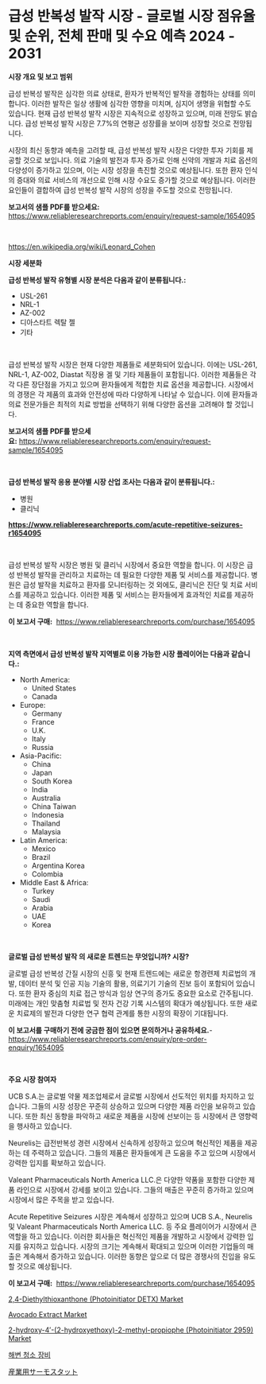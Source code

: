 <p><h1>급성 반복성 발작 시장 - 글로벌 시장 점유율 및 순위, 전체 판매 및 수요 예측 2024 - 2031</h1></p><p><strong>시장 개요 및 보고 범위</strong></p>
<p><p>급성 반복성 발작은 심각한 의료 상태로, 환자가 반복적인 발작을 경험하는 상태를 의미합니다. 이러한 발작은 일상 생활에 심각한 영향을 미치며, 심지어 생명을 위협할 수도 있습니다. 현재 급성 반복성 발작 시장은 지속적으로 성장하고 있으며, 미래 전망도 밝습니다. 급성 반복성 발작 시장은 7.7%의 연평균 성장률을 보이며 성장할 것으로 전망됩니다. </p><p>시장의 최신 동향과 예측을 고려할 때, 급성 반복성 발작 시장은 다양한 투자 기회를 제공할 것으로 보입니다. 의료 기술의 발전과 투자 증가로 인해 신약의 개발과 치료 옵션의 다양성이 증가하고 있으며, 이는 시장 성장을 촉진할 것으로 예상됩니다. 또한 환자 인식의 증대와 의료 서비스의 개선으로 인해 시장 수요도 증가할 것으로 예상됩니다. 이러한 요인들이 결합하여 급성 반복성 발작 시장의 성장을 주도할 것으로 전망됩니다.</p></p>
<p><strong>보고서의 샘플 PDF를 받으세요:</strong> <a href="https://www.reliableresearchreports.com/enquiry/request-sample/1654095">https://www.reliableresearchreports.com/enquiry/request-sample/1654095</a></p>
<p>&nbsp;</p>
<p><a href="https://en.wikipedia.org/wiki/Leonard_Cohen">https://en.wikipedia.org/wiki/Leonard_Cohen</a></p>
<p><strong>시장 세분화</strong></p>
<p><strong>급성 반복성 발작 유형별 시장 분석은 다음과 같이 분류됩니다.:</strong></p>
<p><ul><li>USL-261</li><li>NRL-1</li><li>AZ-002</li><li>디아스타트 렉탈 젤</li><li>기타</li></ul></p>
<p>&nbsp;</p>
<p><p>급성 반복성 발작 시장은 현재 다양한 제품들로 세분화되어 있습니다. 이에는 USL-261, NRL-1, AZ-002, Diastat 직장용 겔 및 기타 제품들이 포함됩니다. 이러한 제품들은 각각 다른 장단점을 가지고 있으며 환자들에게 적합한 치료 옵션을 제공합니다. 시장에서의 경쟁은 각 제품의 효과와 안전성에 따라 다양하게 나타날 수 있습니다. 이에 환자들과 의료 전문가들은 최적의 치료 방법을 선택하기 위해 다양한 옵션을 고려해야 할 것입니다.</p></p>
<p><strong>보고서의 샘플 PDF를 받으세요:</strong>&nbsp;<a href="https://www.reliableresearchreports.com/enquiry/request-sample/1654095">https://www.reliableresearchreports.com/enquiry/request-sample/1654095</a></p>
<p>&nbsp;</p>
<p><strong> 급성 반복성 발작 응용 분야별 시장 산업 조사는 다음과 같이 분류됩니다.:</strong></p>
<p><ul><li>병원</li><li>클리닉</li></ul></p>
<p><strong><a href="https://www.reliableresearchreports.com/acute-repetitive-seizures-r1654095">https://www.reliableresearchreports.com/acute-repetitive-seizures-r1654095</a></strong></p>
<p>&nbsp;</p>
<p><p>급성 반복성 발작 시장은 병원 및 클리닉 시장에서 중요한 역할을 합니다. 이 시장은 급성 반복성 발작을 관리하고 치료하는 데 필요한 다양한 제품 및 서비스를 제공합니다. 병원은 급성 발작을 치료하고 환자를 모니터링하는 것 외에도, 클리닉은 진단 및 치료 서비스를 제공하고 있습니다. 이러한 제품 및 서비스는 환자들에게 효과적인 치료를 제공하는 데 중요한 역할을 합니다.</p></p>
<p><strong>이 보고서 구매:</strong>&nbsp; <a href="https://www.reliableresearchreports.com/purchase/1654095">https://www.reliableresearchreports.com/purchase/1654095</a></p>
<p>&nbsp;</p>
<p><strong>지역 측면에서 급성 반복성 발작 지역별로 이용 가능한 시장 플레이어는 다음과 같습니다.:</strong></p>
<p><ul>
    <li>
        North America:
        <ul>
            <li>United States</li>
            <li>Canada</li>
        </ul>
    </li>
    <li>
        Europe:
        <ul>
            <li>Germany</li>
            <li>France</li>
            <li>U.K.</li>
            <li>Italy</li>
            <li>Russia</li>
        </ul>
    </li>
    <li>
        Asia-Pacific:
        <ul>
            <li>China</li>
            <li>Japan</li>
            <li>South Korea</li>
            <li>India</li>
            <li>Australia</li>
            <li>China Taiwan</li>
            <li>Indonesia</li>
            <li>Thailand</li>
            <li>Malaysia</li>
        </ul>
    </li>
    <li>
        Latin America:
        <ul>
            <li>Mexico</li>
            <li>Brazil</li>
            <li>Argentina Korea</li>
            <li>Colombia</li>
        </ul>
    </li>
    <li>
        Middle East & Africa:
        <ul>
            <li>Turkey</li>
            <li>Saudi</li>
            <li>Arabia</li>
            <li>UAE</li>
            <li>Korea</li>
        </ul>
    </li>
    </ul></p>
<p>&nbsp;</p>
<p><strong>글로벌 급성 반복성 발작 의 새로운 트렌드는 무엇입니까? 시장?</strong></p>
<p><p>글로벌 급성 반복성 간질 시장의 신흥 및 현재 트렌드에는 새로운 항경련제 치료법의 개발, 데이터 분석 및 인공 지능 기술의 활용, 의료기기 기술의 진보 등이 포함되어 있습니다. 또한 환자 중심의 치료 접근 방식과 임상 연구의 증가도 중요한 요소로 간주됩니다. 미래에는 개인 맞춤형 치료법 및 전자 건강 기록 시스템의 확대가 예상됩니다. 또한 새로운 치료제의 발전과 다양한 연구 협력 관계를 통한 시장의 확장이 기대됩니다.</p></p>
<p><strong>이 보고서를 구매하기 전에 궁금한 점이 있으면 문의하거나 공유하세요.</strong>- <a href="https://www.reliableresearchreports.com/enquiry/pre-order-enquiry/1654095">https://www.reliableresearchreports.com/enquiry/pre-order-enquiry/1654095</a></p>
<p>&nbsp;</p>
<p><strong>주요 시장 참여자</strong></p>
<p><p>UCB S.A.는 글로벌 약물 제조업체로서 글로벌 시장에서 선도적인 위치를 차지하고 있습니다. 그들의 시장 성장은 꾸준히 상승하고 있으며 다양한 제품 라인을 보유하고 있습니다. 또한 최신 동향을 파악하고 새로운 제품을 시장에 선보이는 등 시장에서 큰 영향력을 행사하고 있습니다.</p><p>Neurelis는 급전반복성 경련 시장에서 신속하게 성장하고 있으며 혁신적인 제품을 제공하는 데 주력하고 있습니다. 그들의 제품은 환자들에게 큰 도움을 주고 있으며 시장에서 강력한 입지를 확보하고 있습니다.</p><p>Valeant Pharmaceuticals North America LLC.은 다양한 약품을 포함한 다양한 제품 라인으로 시장에서 강세를 보이고 있습니다. 그들의 매출은 꾸준히 증가하고 있으며 시장에서 많은 주목을 받고 있습니다.</p><p>Acute Repetitive Seizures 시장은 계속해서 성장하고 있으며 UCB S.A., Neurelis 및 Valeant Pharmaceuticals North America LLC. 등 주요 플레이어가 시장에서 큰 역할을 하고 있습니다. 이러한 회사들은 혁신적인 제품을 개발하고 시장에서 강력한 입지를 유지하고 있습니다. 시장의 크기는 계속해서 확대되고 있으며 이러한 기업들의 매출은 계속해서 증가하고 있습니다. 이러한 동향은 앞으로 더 많은 경쟁사의 진입을 유도할 것으로 예상됩니다.</p></p>
<p><strong>이 보고서 구매:</strong>&nbsp;&nbsp;<a href="https://www.reliableresearchreports.com/purchase/1654095">https://www.reliableresearchreports.com/purchase/1654095</a></p>
<p><p><a href="https://github.com/julian6Skinner/Market-Research-Report-List-1/blob/main/24-diethylthioxanthone-photoinitiator-detx-market.md">2,4-Diethylthioxanthone (Photoinitiator DETX) Market</a></p><p><a href="https://issuu.com/reportprime-2/docs/avocado-extract-market-size-2030.pptx">Avocado Extract Market</a></p><p><a href="https://github.com/lavernaCole75/Market-Research-Report-List-1/blob/main/2-hydroxy-4-2-hydroxyethoxy-2-methyl-propiophe-photoinitiator-2959-market.md">2-hydroxy-4′-(2-hydroxyethoxy)-2-methyl-propiophe (Photoinitiator 2959) Market</a></p><p><a href="https://github.com/LuckeyCorbin/Market-Research-Report-List-1/blob/main/850031111050.md">해변 청소 장비</a></p><p><a href="https://github.com/RandallRunte2023/Market-Research-Report-List-2/blob/main/81472886425.md">産業用サーモスタット</a></p></p>